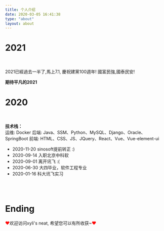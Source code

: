```yaml
---
title: 个人介绍
date: 2020-03-05 16:41:38
type: "about"
layout: about
---
```



# 2021

<br/>

2021已經過去一半了,馬上7.1, 慶祝建黨100週年!
國富民強,國泰民安!


**期待平凡的2021**




# 2020

<br/>

**技术栈：**
\
运维: Docker
后端: Java、SSM、Python、MySQL、Django、Oracle、SpringBoot
前端: HTML、CSS、JS、JQuery、React、Vue、Vue-element-ui

- 2020-11-20 sinosoft提前转正 :)
- 2020-09-14 入职北京中科软
- 2020-09-01 离开讯飞 :(
- 2020-06-30 大四毕业，软件工程专业
- 2020-01-16 科大讯飞实习

<br/><br/>

# Ending

<font color="red">❤</font>欢迎访问xyli's neat, 希望您可以有所收获~<font color="red">❤</font>

